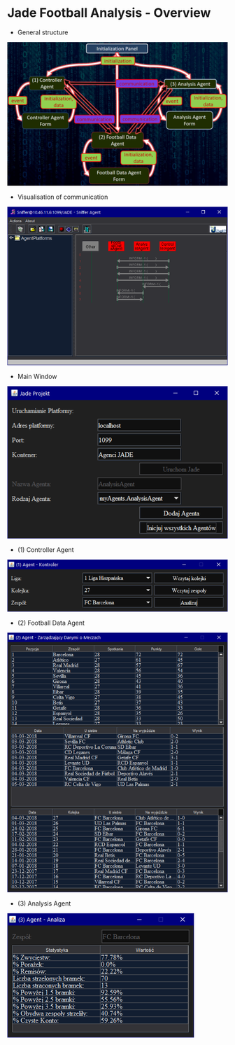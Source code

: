 # Jade Football Analysis - Overview

* General structure

![ProjectStructure](/Images/ProjectStructure.png?raw=true "ProjectStructure")

* Visualisation of communication

![Sniffer](/Images/Sniffer.png?raw=true "Sniffer")

* Main Window

![MainWindow](/Images/MainWindow.png?raw=true "MainWindow")

* (1) Controller Agent

![ControllerAgent](/Images/ControllerAgent.png?raw=true "ControllerAgent")

* (2) Football Data Agent

![FootballDataAgent](/Images/FootballDataAgent.png?raw=true "FootballDataAgent")

* (3) Analysis Agent

![AnalysisAgent](/Images/AnalysisAgent.png?raw=true "AnalysisAgent")








